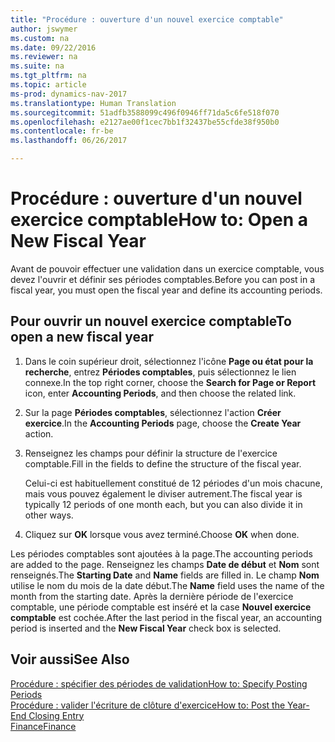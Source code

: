 ```yaml
---
title: "Procédure : ouverture d'un nouvel exercice comptable"
author: jswymer
ms.custom: na
ms.date: 09/22/2016
ms.reviewer: na
ms.suite: na
ms.tgt_pltfrm: na
ms.topic: article
ms-prod: dynamics-nav-2017
ms.translationtype: Human Translation
ms.sourcegitcommit: 51adfb3588099c496f0946ff71da5c6fe518f070
ms.openlocfilehash: e2127ae00f1cec7bb1f32437be55cfde38f950b0
ms.contentlocale: fr-be
ms.lasthandoff: 06/26/2017

---
```


# <a name="how-to-open-a-new-fiscal-year"></a><span data-ttu-id="8703b-102">Procédure : ouverture d'un nouvel exercice comptable</span><span class="sxs-lookup"><span data-stu-id="8703b-102">How to: Open a New Fiscal Year</span></span>
<span data-ttu-id="8703b-103">Avant de pouvoir effectuer une validation dans un exercice comptable, vous devez l'ouvrir et définir ses périodes comptables.</span><span class="sxs-lookup"><span data-stu-id="8703b-103">Before you can post in a fiscal year, you must open the fiscal year and define its accounting periods.</span></span>

## <a name="to-open-a-new-fiscal-year"></a><span data-ttu-id="8703b-104">Pour ouvrir un nouvel exercice comptable</span><span class="sxs-lookup"><span data-stu-id="8703b-104">To open a new fiscal year</span></span>
1. <span data-ttu-id="8703b-105">Dans le coin supérieur droit, sélectionnez l'icône **Page ou état pour la recherche**, entrez **Périodes comptables**, puis sélectionnez le lien connexe.</span><span class="sxs-lookup"><span data-stu-id="8703b-105">In the top right corner, choose the **Search for Page or Report** icon, enter **Accounting Periods**, and then choose the related link.</span></span>
2. <span data-ttu-id="8703b-106">Sur la page **Périodes comptables**, sélectionnez l'action **Créer exercice**.</span><span class="sxs-lookup"><span data-stu-id="8703b-106">In the **Accounting Periods** page, choose the **Create Year** action.</span></span>
3. <span data-ttu-id="8703b-107">Renseignez les champs pour définir la structure de l'exercice comptable.</span><span class="sxs-lookup"><span data-stu-id="8703b-107">Fill in the fields to define the structure of the fiscal year.</span></span>

    <span data-ttu-id="8703b-108">Celui-ci est habituellement constitué de 12 périodes d'un mois chacune, mais vous pouvez également le diviser autrement.</span><span class="sxs-lookup"><span data-stu-id="8703b-108">The fiscal year is typically 12 periods of one month each, but you can also divide it in other ways.</span></span>
4. <span data-ttu-id="8703b-109">Cliquez sur **OK** lorsque vous avez terminé.</span><span class="sxs-lookup"><span data-stu-id="8703b-109">Choose **OK** when done.</span></span>

<span data-ttu-id="8703b-110">Les périodes comptables sont ajoutées à la page.</span><span class="sxs-lookup"><span data-stu-id="8703b-110">The accounting periods are added to the page.</span></span> <span data-ttu-id="8703b-111">Renseignez les champs **Date de début** et **Nom** sont renseignés.</span><span class="sxs-lookup"><span data-stu-id="8703b-111">The **Starting Date** and **Name** fields are filled in.</span></span> <span data-ttu-id="8703b-112">Le champ **Nom** utilise le nom du mois de la date début.</span><span class="sxs-lookup"><span data-stu-id="8703b-112">The **Name** field uses the name of the month from the starting date.</span></span> <span data-ttu-id="8703b-113">Après la dernière période de l'exercice comptable, une période comptable est inséré et la case **Nouvel exercice comptable** est cochée.</span><span class="sxs-lookup"><span data-stu-id="8703b-113">After the last period in the fiscal year, an accounting period is inserted and the **New Fiscal Year** check box is selected.</span></span>


## <a name="see-also"></a><span data-ttu-id="8703b-114">Voir aussi</span><span class="sxs-lookup"><span data-stu-id="8703b-114">See Also</span></span>
[<span data-ttu-id="8703b-115">Procédure : spécifier des périodes de validation</span><span class="sxs-lookup"><span data-stu-id="8703b-115">How to: Specify Posting Periods</span></span>](finance-setup-how-specify-posting-periods.md)  
[<span data-ttu-id="8703b-116">Procédure : valider l'écriture de clôture d'exercice</span><span class="sxs-lookup"><span data-stu-id="8703b-116">How to: Post the Year-End Closing Entry</span></span>](year-how-post-year-end-close-entry.md)  
[<span data-ttu-id="8703b-117">Finance</span><span class="sxs-lookup"><span data-stu-id="8703b-117">Finance</span></span>](finance-setup.md)  

